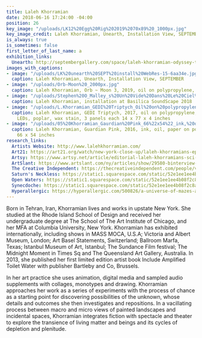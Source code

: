 ```yaml
---
title: Laleh Khorramian
date: 2018-06-16 17:24:00 -04:00
position: 26
key_image: "/uploads/LK12%20Egg%20Rig%202019%2070x89%20_1000px.jpg"
key_image_credit: Laleh Khorramian, Unearth, Installation View, SEPTEMBER
is_always: true
is_sometimes: false
first_letter_of_last_name: a
exhibition_links:
  Unearth: http://septembergallery.com/space/laleh-khorramian-odyssey-the-fault-lines.html
images_with_captions:
- image: "/uploads/LK%20unearth%20SEPT%20install%20WebRes-15-6aa34e.jpg"
  caption: Laleh Khorramian, Unearth, Installation View, SEPTEMBER
- image: "/uploads/Orb-Moon%20_2000px.jpg"
  caption: Laleh Khorramian, Orb ~ Moon 3, 2019, oil on polypropylene, 43 x 29 inches
- image: "/uploads/Stephen%20O_Malley_s%20Un%20Vide%20Dans%20Le%20Ciel%20-%20performed%20by%20The%20Orchestra%20Now_0300%20web.jpg"
  caption: Laleh Khorramian, installation at Basilica SoundScape 2018
- image: "/uploads/L.Khorramian_GEDI%20Triptych_Oil%20on%20polypropylene,%20colored%20gels,%20LEDs,%20poplar,%20wax%20stain%203%20panels%20each%2014%20x%2077%20x%204%20inches%202017%20web-13629b.jpg"
  caption: Laleh Khorramian, GEDI Triptych, 2017, oil on polypropylene, colored gels,
    LEDs, poplar, wax stain, 3 panels each 14 x 77 x 4 inches
- image: "/uploads/05%20Khorramian_Gaurdian%20Pink_66%22x54%22_ink,%20oil,%20paper%20on%20polypropelene_2016%20%20web.jpg"
  caption: Laleh Khorramian, Guardian Pink, 2016, ink, oil, paper on polypropelene,
    66 x 54 inches
research_links:
  Artists Website: http://www.lalehkhorramian.com/
  Art21: https://art21.org/watch/new-york-close-up/laleh-khorramians-epic-animations/
  Artsy: https://www.artsy.net/article/editorial-laleh-khorramians-sci-fi-universe-complete-with-a-portal
  ArtSlant: https://www.artslant.com/ny/articles/show/29580-binterview-with-laleh-khorramianb
  The Creative Independent: https://thecreativeindependent.com/people/visual-artist-laleh-khorramian-on-knowing-when-to-take-a-break/
  Saturn's Neckless: https://static1.squarespace.com/static/52e1ee1ee4b08f2c8ab7cd44/t/5ba8fea2ec212d77001c5d4c/1537801890973/Saturns+Necklace+-+Margarida+Mendes.pdf
  Open Waters: https://static1.squarespace.com/static/52e1ee1ee4b08f2c8ab7cd44/t/5ba8fe06c830250c0ff122fd/1537801735915/Open+Waters+-+Murtaza+Vali.pdf
  Synecdoche: https://static1.squarespace.com/static/52e1ee1ee4b08f2c8ab7cd44/t/5ba8ff97e5e5f04d185ba747/1537802140555/PROFILE+LALEH+KHORRAMIAN.pdf
  Hyperallergic: https://hyperallergic.com/500826/a-universe-of-mazes-and-meta-pictures/
---
```


Born in Tehran, Iran, Khorramian lives and works in upstate New York. She studied at the Rhode Island School of Design and received her undergraduate degree at The School of The Art Institute of Chicago, and her MFA at Columbia University, New York. Khorramian has exhibited internationally, including shows in MASS MOCA, U.S.A; Victoria and Albert Museum, London; Art Basel Statements, Switzerland; Ballroom Marfa, Texas; Istanbul Museum of Art, Istanbul; The Sundance Film festival; The Midnight Moment in Times Sq and The Queensland Art Gallery, Australia. In 2013, she published her first limited edition artist book Include Amplified Toilet Water with publisher Bartleby and Co, Brussels.

In her art practice she uses animation, digital media and sampled audio supplements with collages, monotypes and drawing. Khorramian approaches her work as a series of experiments with the process of chance as a starting point for discovering possibilities of the unknown, whose details and outcomes she then investigates and repositions. In a vacillating process between macro and micro views of painted landscapes and incidental spaces, Khorramian integrates fiction with spectacle and theater to explore the transience of living matter and beings and its cycles of depletion and plenitude.